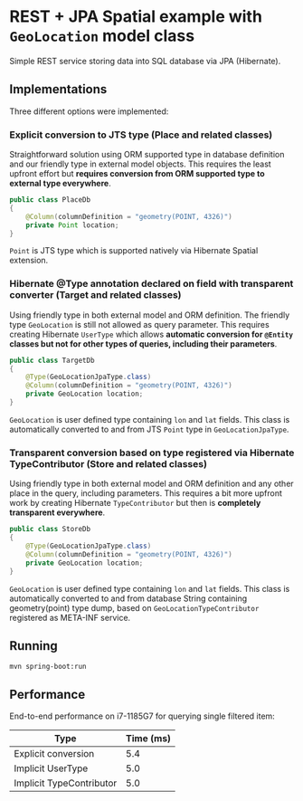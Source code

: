 # REST + JPA Spatial example with `GeoLocation` model class

Simple REST service storing data into SQL database via JPA (Hibernate).

## Implementations

Three different options were implemented:

### Explicit conversion to JTS type (Place and related classes)

Straightforward solution using ORM supported type in database definition and our friendly type in external model 
objects.  This requires the least upfront effort but **requires conversion from ORM supported type to external type 
everywhere**.

```java
public class PlaceDb
{
	@Column(columnDefinition = "geometry(POINT, 4326)")
	private Point location;
}
```

`Point` is JTS type which is supported natively via Hibernate Spatial extension.


### Hibernate @Type annotation declared on field with transparent converter (Target and related classes)

Using friendly type in both external model and ORM definition.  The friendly type `GeoLocation` is still not 
allowed as query parameter.  This requires creating Hibernate `UserType` which allows **automatic conversion for 
`@Entity` classes but not for other types of queries, including their parameters**.

```java
public class TargetDb
{
	@Type(GeoLocationJpaType.class)
	@Column(columnDefinition = "geometry(POINT, 4326)")
	private GeoLocation location;
}
```

`GeoLocation` is user defined type containing `lon` and `lat` fields.  This class is automatically converted to and 
from JTS `Point` type in `GeoLocationJpaType`.


### Transparent conversion based on type registered via Hibernate TypeContributor (Store and related classes)

Using friendly type in both external model and ORM definition and any other place in the query, including parameters.
This requires a bit more upfront work by creating Hibernate `TypeContributor` but then is **completely transparent 
everywhere**. 

```java
public class StoreDb
{
	@Type(GeoLocationJpaType.class)
	@Column(columnDefinition = "geometry(POINT, 4326)")
	private GeoLocation location;
}
```

`GeoLocation` is user defined type containing `lon` and `lat` fields.  This class is automatically converted to and
from database String containing geometry(point) type dump, based on `GeoLocationTypeContributor` registered as 
META-INF service.

## Running

```shell
mvn spring-boot:run
```

## Performance

End-to-end performance on i7-1185G7 for querying single filtered item:

| Type                     | Time (ms) |
|--------------------------|-----------|
| Explicit conversion      | 5.4       |
| Implicit UserType        | 5.0       |
| Implicit TypeContributor | 5.0       |
